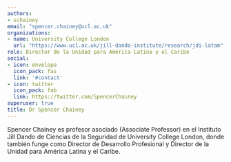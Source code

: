 ```yaml
---
authors:
- schainey
email: "spencer.chainey@ucl.ac.uk"
organizations:
- name: University College London
  url: "https://www.ucl.ac.uk/jill-dando-institute/research/jdi-latam"
role: Director de la Unidad para América Latina y el Caribe
social:
- icon: envelope
  icon_pack: fas
  link: '#contact'
- icon: twitter
  icon_pack: fab
  link: https://twitter.com/SpencerChainey
superuser: true
title: Dr Spencer Chainey
---
```


Spencer Chainey es profesor asociado (Associate Professor) en el Instituto Jill Dando de Ciencias de la Seguridad de University College London, donde también funge como Director de Desarrollo Profesional y Director de la Unidad para América Latina y el Caribe.